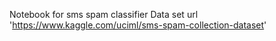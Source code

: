 Notebook for sms spam classifier
Data set url 'https://www.kaggle.com/uciml/sms-spam-collection-dataset'